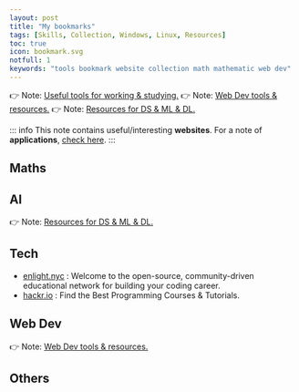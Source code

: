 ```yaml
---
layout: post
title: "My bookmarks"
tags: [Skills, Collection, Windows, Linux, Resources]
toc: true
icon: bookmark.svg
notfull: 1
keywords: "tools bookmark website collection math mathematic web dev"
---
```


👉 Note: [Useful tools for working & studying.](/good-applications-useful-tools/)
👉 Note: [Web Dev tools & resources.](/web-dev-tools-resources/)
👉 Note: [Resources for DS & ML & DL.](/data-ml-tools-resources/)

::: info
This note contains useful/interesting __websites__. For a note of __applications__, [check here](/good-applications-useful-tools/).
:::

## Maths

## AI

👉 Note: [Resources for DS & ML & DL.](/data-ml-tools-resources/)

## Tech

- [enlight.nyc](https://enlight.nyc/) : Welcome to the open-source, community-driven educational network for building your coding career.
- [hackr.io](https://hackr.io/) : Find the Best Programming Courses & Tutorials.

## Web Dev

👉 Note: [Web Dev tools & resources.](/web-dev-tools-resources/)

## Others